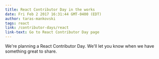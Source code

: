 ```yaml
---
title: React Contributor Day in the works
date: Fri Feb 2 2017 16:31:44 GMT-0400 (EDT)
author: taras-mankovski
tags: react
link: /contributor-days/react
link-text: Go to React Contributor Day page
---
```

We're planning a React Contributor Day. We'll let you know when we have something great to share.